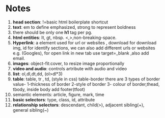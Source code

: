 # Notes

1. **head section**: !=basic html boilerplate shortcut
2. **text**: em to define emphasized, strong to represent boldness
3. there should be only one **h1** tag per pg.
4. **html entities**: lt, gt, nbsp. <,>,non-breaking-space.
5. **Hyperlink**: a element used for url or websites , download for download img, id for identify sections, we can also add different urls or websites e.g. (Googles), for open link in new tab use target=\_blank ,also add email.
6. **images**: object-fit:cover, to resize image proportionally
7. **video and audio**: controls artribute with audio and video
8. **list**: ol,dl,dt,dd, (ol>dl\*3)
9. **table**: table, tr , td, (style in css) table-border there are 3 types of border value-
 1-thickness of border
 2-style of border
 3- colour of border,thead, tbody, inside body add footer(tfoot)
10. semantic elements: article, figure, mark, time
11. **basic selectors**: type, class, id, attribute
12. **relationship selectors**: descendant, child(>), adjacent sibling(+), general sibling(~)
